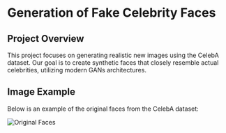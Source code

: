 # Generation of Fake Celebrity Faces
## Project Overview

This project focuses on generating realistic new images using the CelebA dataset. Our goal is to create synthetic faces that closely resemble actual celebrities, utilizing modern GANs architectures.

## Image Example
Below is an example of the original faces from the CelebA dataset:



![Original Faces]("/Users/arash/Desktop/Udacity/Udacity_Github/Face_Generation/assets/processed-face-data.png")

